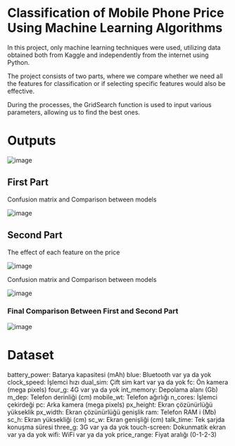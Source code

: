 # Classification of Mobile Phone Price Using Machine Learning Algorithms

In this project, only machine learning techniques were used, utilizing data obtained both from Kaggle and independently from the internet using Python. 

The project consists of two parts, where we compare whether we need all the features for classification or if selecting specific features would also be effective.

During the processes, the GridSearch function is used to input various parameters, allowing us to find the best ones.

# Outputs
![image](https://github.com/user-attachments/assets/9151705c-d058-470d-ab37-c935708d39cf)

## First Part

Confusion matrix and Comparison between models

![image](https://github.com/user-attachments/assets/85d1457e-a904-4408-85f8-2d4d27430dec)

## Second Part

The effect of each feature on the price

![image](https://github.com/user-attachments/assets/2d6e401b-0cf1-44aa-8648-70beb443f81c)

Confusion matrix and Comparison between models

![image](https://github.com/user-attachments/assets/b8e6654b-233c-4822-bd66-1ee56102484f)

### Final Comparison Between First and Second Part

![image](https://github.com/user-attachments/assets/7469ae55-6af8-41ea-bb35-0bbc668a6a1c)

# Dataset

battery_power: Batarya kapasitesi (mAh)
blue: Bluetooth var ya da yok
clock_speed: İşlemci hızı
dual_sim: Çift sim kart var ya da yok
fc: Ön kamera (mega pixels)
four_g: 4G var ya da yok
int_memory: Depolama alanı (Gb)
m_dep: Telefon derinliği (cm)
mobile_wt: Telefon ağırlığı
n_cores: İşlemci çekirdeği
pc: Arka kamera (mega pixels)
px_height: Ekran çözünürlüğü yükseklik
px_width: Ekran çözünürlüğü genişlik
ram: Telefon RAM i (Mb)
sc_h: Ekran yüksekliği (cm)
sc_w: Ekran genişliği (cm)
talk_time: Tek şarjda konuşma süresi
three_g: 3G var ya da yok
touch-screen: Dokunmatik ekran var ya da yok
wifi: WiFi var ya da yok
price_range: Fiyat aralığı (0-1-2-3)
